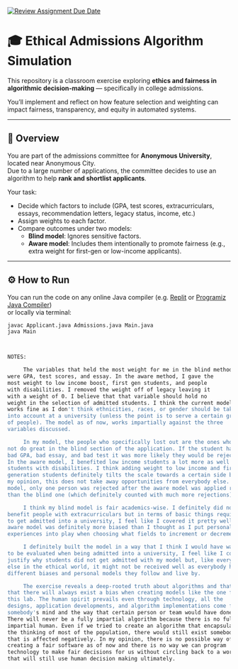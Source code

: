 [![Review Assignment Due Date](https://classroom.github.com/assets/deadline-readme-button-22041afd0340ce965d47ae6ef1cefeee28c7c493a6346c4f15d667ab976d596c.svg)](https://classroom.github.com/a/oqKLEXJJ)
# 🎓 Ethical Admissions Algorithm Simulation

This repository is a classroom exercise exploring **ethics and fairness in algorithmic decision-making** — specifically in college admissions.

You’ll implement and reflect on how feature selection and weighting can impact fairness, transparency, and equity in automated systems.

---

## 🧩 Overview

You are part of the admissions committee for **Anonymous University**, located near Anonymous City.  
Due to a large number of applications, the committee decides to use an algorithm to help **rank and shortlist applicants**.

Your task:
- Decide which factors to include (GPA, test scores, extracurriculars, essays, recommendation letters, legacy status, income, etc.)
- Assign weights to each factor.
- Compare outcomes under two models:
  - **Blind model**: Ignores sensitive factors.
  - **Aware model**: Includes them intentionally to promote fairness (e.g., extra weight for first-gen or low-income applicants).

---

## ⚙️ How to Run

You can run the code on any online Java compiler (e.g. [Replit](https://replit.com/~) or [Programiz Java Compiler](https://www.programiz.com/java-programming/online-compiler))  
or locally via terminal:

```bash
javac Applicant.java Admissions.java Main.java
java Main



NOTES:

     The variables that held the most weight for me in the blind method 
were GPA, test scores, and essay. In the aware method, I gave the 
most weight to low income boost, first gen students, and people 
with disabilities. I removed the weight off of legacy leaving it 
with a weight of 0. I believe that that variable should hold no 
weight in the selection of admitted students. I think the current model 
works fine as I don't think ethnicities, races, or gender should be taken 
into account at a university (unless the point is to serve a certain group 
of people). The model as of now, works impartially against the three 
variables discussed.

     In my model, the people who specifically lost out are the ones who did 
not do great in the blind section of the application. If the student had a 
bad GPA, bad essay, and bad test it was more likely they would be rejected. 
In the aware model, I benefited low income students a lot more as well as 
students with disabilities. I think adding weight to low income and first 
generation students definitely tilts the scale towards a certain side but in 
my opinion, this does not take away opportunities from everybody else. In my 
model, only one person was rejected after the aware model was applied rather 
than the blind one (which definitely counted with much more rejections). 

     I think my blind model is fair academics-wise. I definitely did not 
benefit people with extracurriculars but in terms of basic things required 
to get admitted into a university, I feel like I covered it pretty well. My 
aware model was definitely more biased than I thought as I put personal 
experiences into play when choosing what fields to increment or decrement.

     I definitely built the model in a way that I think I would have wanted 
to be evaluated when being admitted into a university, I feel like I could 
justify why students did not get admitted with my model but, like everything 
else in the ethical world, it might not be received well as everybody has 
different biases and personal models they follow and live by.

     The exercise reveals a deep-rooted truth about algorithms and that is 
that there will always exist a bias when creating models like the one for 
this lab. The human spirit prevails even through technology, all the 
designs, application developments, and algorithm implementations come from 
somebody's mind and the way that certain person or team would have done it. 
There will never be a fully impartial algorithm because there is no fully 
impartial human. Even if we tried to create an algorithm that encapsulated 
the thinking of most of the population, there would still exist somebody 
that is affected negatively. In my opinion, there is no possible way of 
creating a fair software as of now and there is no way we can program 
technology to make fair decisions for us without circling back to a world 
that will still use human decision making ultimately.
